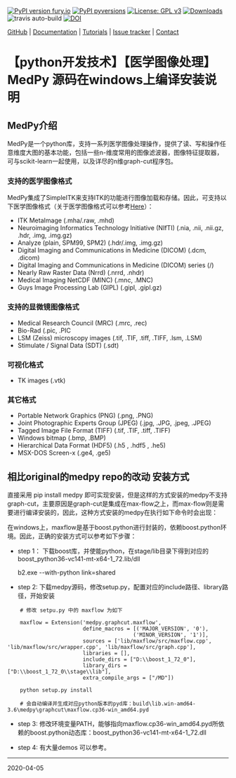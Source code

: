 [![PyPI version fury.io](https://badge.fury.io/py/MedPy.svg)](https://pypi.python.org/pypi/MedPy/)
[![PyPI pyversions](https://img.shields.io/pypi/pyversions/MedPy.svg)](https://pypi.python.org/pypi/MedPy/)
[![License: GPL v3](https://img.shields.io/badge/License-GPL%20v3-blue.svg)](https://www.gnu.org/licenses/gpl-3.0)
[![Downloads](https://pepy.tech/badge/medpy/month)](https://pepy.tech/project/medpy)
![travis auto-build](https://travis-ci.org/loli/medpy.svg?branch=master)
[![DOI](https://zenodo.org/badge/DOI/10.5281/zenodo.2565940.svg)](https://doi.org/10.5281/zenodo.2565940)

[GitHub](https://github.com/loli/medpy/) | [Documentation](http://loli.github.io/medpy/) | [Tutorials](http://loli.github.io/medpy/) | [Issue tracker](https://github.com/loli/medpy/issues) | [Contact](oskar.maier@gmail.com)

# 【python开发技术】【医学图像处理】MedPy 源码在windows上编译安装说明

## MedPy介绍
MedPy是一个python库，支持一系列医学图像处理操作，提供了读、写和操作任意维度大图的基本功能，包括一些n-维度常用的图像滤波器，图像特征提取器，可与scikit-learn一起使用，以及详尽的n维graph-cut程序包。

### 支持的医学图像格式

MedPy集成了SimpleITK来支持ITK的功能进行图像加载和存储。因此，可支持以下医学图像格式（关于医学图像格式可以参考[Here](https://github.com/PengyiZhang/MIADeepSSL/tree/master/MedicalImages)）：

- ITK MetaImage (.mha/.raw, .mhd)
- Neuroimaging Informatics Technology Initiative (NIfTI) (.nia, .nii, .nii.gz, .hdr, .img, .img.gz)
- Analyze (plain, SPM99, SPM2) (.hdr/.img, .img.gz)
- Digital Imaging and Communications in Medicine (DICOM) (.dcm, .dicom)
- Digital Imaging and Communications in Medicine (DICOM) series (<directory>/)
- Nearly Raw Raster Data (Nrrd) (.nrrd, .nhdr)
- Medical Imaging NetCDF (MINC) (.mnc, .MNC)
- Guys Image Processing Lab (GIPL) (.gipl, .gipl.gz)

### 支持的显微镜图像格式

- Medical Research Council (MRC) (.mrc, .rec)
- Bio-Rad (.pic, .PIC
- LSM (Zeiss) microscopy images (.tif, .TIF, .tiff, .TIFF, .lsm, .LSM)
- Stimulate / Signal Data (SDT) (.sdt)

### 可视化格式

- TK images (.vtk)

### 其它格式

- Portable Network Graphics (PNG) (.png, .PNG)
- Joint Photographic Experts Group (JPEG) (.jpg, .JPG, .jpeg, .JPEG)
- Tagged Image File Format (TIFF) (.tif, .TIF, .tiff, .TIFF)
- Windows bitmap (.bmp, .BMP)
- Hierarchical Data Format (HDF5) (.h5 , .hdf5 , .he5)
- MSX-DOS Screen-x (.ge4, .ge5)


## 相比original的medpy repo的改动 安装方式

直接采用 pip install medpy 即可实现安装，但是这样的方式安装的medpy不支持graph-cut，主要原因是graph-cut是集成在max-flow之上，而max-flow则是需要进行编译安装的，因此，这种方式安装的medpy在执行如下命令时会出现：


在windows上，maxflow是基于boost.python进行封装的，依赖boost.python环境。因此，正确的安装方式可以参考如下步骤：

- step 1： 下载boost库，并使能python，在stage/lib目录下得到对应的boost_python36-vc141-mt-x64-1_72.lib/dll

    b2.exe --with-python link=shared
    

- step 2: 下载medpy源码，修改setup.py，配置对应的include路径、library路径，开始安装

```
    # 修改 setpu.py 中的 maxflow 为如下

    maxflow = Extension('medpy.graphcut.maxflow',
                        define_macros = [('MAJOR_VERSION', '0'),
                                        ('MINOR_VERSION', '1')],
                        sources = ['lib/maxflow/src/maxflow.cpp', 'lib/maxflow/src/wrapper.cpp', 'lib/maxflow/src/graph.cpp'],
                        libraries = [],
                        include_dirs = ["D:\\boost_1_72_0"],
                        library_dirs = ["D:\\boost_1_72_0\\stage\\lib"],
                        extra_compile_args = ["/MD"])

    python setup.py install 

    # 会自动编译并生成对应python版本的pyd库：build\lib.win-amd64-3.6\medpy\graphcut\maxflow.cp36-win_amd64.pyd

```

- step 3: 修改环境变量PATH，能够指向maxflow.cp36-win_amd64.pyd所依赖的boost.python动态库：boost_python36-vc141-mt-x64-1_72.dll

- step 4: 有大量demos 可以参考。




------



2020-04-05





